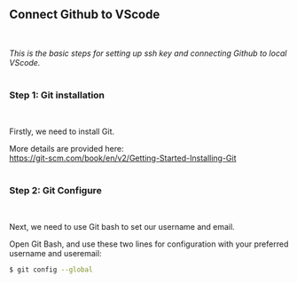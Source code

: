 ## **Connect Github to VScode**
<br>

*This is the basic steps for setting up ssh key and connecting Github to local VScode.*
<br>
<br>


### **Step 1: Git installation**
<br>

Firstly, we need to install Git.  

More details are provided here:  
https://git-scm.com/book/en/v2/Getting-Started-Installing-Git  
<br>

### **Step 2: Git Configure**  
<br>

Next, we need to use Git bash to set our username and email.  

Open Git Bash, and use these two lines for configuration with your preferred username and useremail:
```Bash
$ git config --global 
```